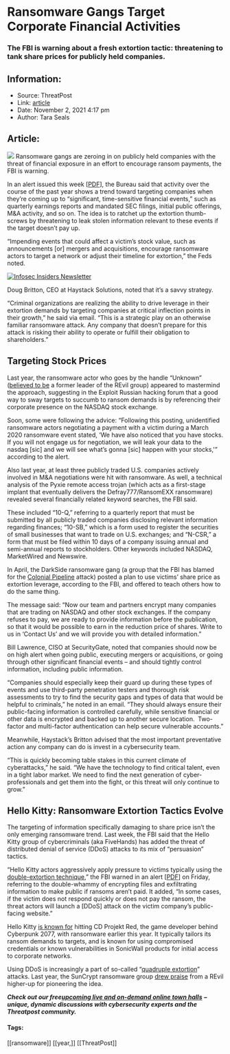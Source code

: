 # Ransomware Gangs Target Corporate Financial Activities
### The FBI is warning about a fresh extortion tactic: threatening to tank share prices for publicly held companies.

## Information:
+ Source: ThreatPost
+ Link: [article](https://kasperskycontenthub.com/threatpost-global/?p=175940)
+ Date: November 2, 2021  4:17 pm
+ Author: Tara Seals


## Article:
![](https://media.threatpost.com/wp-content/uploads/sites/103/2021/11/02142851/nasdaq-e1635877749480.jpg)
Ransomware gangs are zeroing in on publicly held companies with the threat of financial exposure in an effort to encourage ransom payments, the FBI is warning.


In an alert issued this week [[PDF](https://www.ic3.gov/Media/News/2021/211101.pdf)], the Bureau said that activity over the course of the past year shows a trend toward targeting companies when they’re coming up to “significant, time-sensitive financial events,” such as quarterly earnings reports and mandated SEC filings, initial public offerings, M&A activity, and so on. The idea is to ratchet up the extortion thumb-screws by threatening to leak stolen information relevant to these events if the target doesn’t pay up.


“Impending events that could affect a victim’s stock value, such as announcements [or] mergers and acquisitions, encourage ransomware actors to target a network or adjust their timeline for extortion,” the Feds noted.


[![Infosec Insiders Newsletter](https://media.threatpost.com/wp-content/uploads/sites/103/2021/07/10165815/infosec_insiders_in_article_promo.png)](https://threatpost.com/infosec-insider-subscription-page/?utm_source=ART&utm_medium=ART&utm_campaign=InfosecInsiders_Newsletter_Promo/)


Doug Britton, CEO at Haystack Solutions, noted that it’s a savvy strategy.


“Criminal organizations are realizing the ability to drive leverage in their extortion demands by targeting companies at critical inflection points in their growth,” he said via email. “This is a strategic play on an otherwise familiar ransomware attack. Any company that doesn’t prepare for this attack is risking their ability to operate or fulfill their obligation to shareholders.”


**Targeting Stock Prices**
--------------------------


Last year, the ransomware actor who goes by the handle “Unknown” ([believed to be](https://threatpost.com/revil-back-coder-decryptor-key/169403/) a former leader of the REvil group) appeared to mastermind the approach, suggesting in the Exploit Russian hacking forum that a good way to sway targets to succumb to ransom demands is by referencing their corporate presence on the NASDAQ stock exchange.


Soon, some were following the advice: “Following this posting, unidentified ransomware actors negotiating a payment with a victim during a March 2020 ransomware event stated, ‘We have also noticed that you have stocks. If you will not engage us for negotiation, we will leak your data to the nasdaq [sic] and we will see what’s gonna [sic] happen with your stocks,'” according to the alert.


Also last year, at least three publicly traded U.S. companies actively involved in M&A negotiations were hit with ransomware. As well, a technical analysis of the Pyxie remote access trojan (which acts as a first-stage implant that eventually delivers the Defray777/RansomEXX ransomware) revealed several financially related keyword searches, the FBI said.


These included “10-Q,” referring to a quarterly report that must be submitted by all publicly traded companies disclosing relevant information regarding finances; “10-SB,” which is a form used to register the securities of small businesses that want to trade on U.S. exchanges; and “N-CSR,” a form that must be filed within 10 days of a company issuing annual and semi-annual reports to stockholders. Other keywords included NASDAQ, MarketWired and Newswire.


In April, the DarkSide ransomware gang (a group that the FBI has blamed for the [Colonial Pipeline](https://threatpost.com/webinars/take-a-walk-on-the-darkside/) attack) posted a plan to use victims’ share price as extortion leverage, according to the FBI, and offered to teach others how to do the same thing.


The message said: “Now our team and partners encrypt many companies that are trading on NASDAQ and other stock exchanges. If the company refuses to pay, we are ready to provide information before the publication, so that it would be possible to earn in the reduction price of shares. Write to us in ‘Contact Us’ and we will provide you with detailed information.”


Bill Lawrence, CISO at SecurityGate, noted that companies should now be on high alert when going public, executing mergers or acquisitions, or going through other significant financial events – and should tightly control information, including public information.


“Companies should especially keep their guard up during these types of events and use third-party penetration testers and thorough risk assessments to try to find the security gaps and types of data that would be helpful to criminals,” he noted in an email. “They should always ensure their public-facing information is controlled carefully, while sensitive financial or other data is encrypted and backed up to another secure location.  Two-factor and multi-factor authentication can help secure vulnerable accounts.”


Meanwhile, Haystack’s Britton advised that the most important preventative action any company can do is invest in a cybersecurity team.


“This is quickly becoming table stakes in this current climate of cyberattacks,” he said. “We have the technology to find critical talent, even in a tight labor market. We need to find the next generation of cyber-professionals and get them into the fight, or this threat will only continue to grow.”


**Hello Kitty: Ransomware Extortion Tactics Evolve**
----------------------------------------------------


The targeting of information specifically damaging to share price isn’t the only emerging ransomware trend. Last week, the FBI said that the Hello Kitty group of cybercriminals (aka FiveHands) has added the threat of distributed denial of service (DDoS) attacks to its mix of “persuasion” tactics.


“Hello Kitty actors aggressively apply pressure to victims typically using the [double-extortion technique](https://threatpost.com/double-extortion-ransomware-attacks-spike/154818/),” the FBI warned in an alert [[PDF](https://www.ic3.gov/Media/News/2021/211029.pdf)] on Friday, referring to the double-whammy of encrypting files and exfiltrating information to make public if ransoms aren’t paid. It added, “In some cases, if the victim does not respond quickly or does not pay the ransom, the threat actors will launch a [DDoS] attack on the victim company’s public-facing website.”


Hello Kitty [is known for](https://threatpost.com/cyberpunk-2077-publisher-hack-ransomware/163775/) hitting CD Projekt Red, the game developer behind Cyberpunk 2077, with ransomware earlier this year. It typically tailors its ransom demands to targets, and is known for using compromised credentials or known vulnerabilities in SonicWall products for initial access to corporate networks.


Using DDoS is increasingly a part of so-called “[quadruple extortion](https://threatpost.com/ransomware-payments-quadruple-extortion/168622/)” attacks. Last year, the SunCrypt ransomware group [drew praise](https://threatpost.com/revil-video-game-hit-revenue/160743/) from a REvil higher-up for pioneering the idea.


***Check out our free***[***upcoming live and on-demand online town halls***](https://threatpost.com/category/webinars/) ***– unique, dynamic discussions with cybersecurity experts and the Threatpost community.***




#### Tags:
[[ransomware]] [[year,]] [[ThreatPost]]
